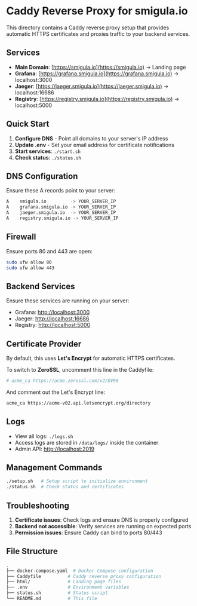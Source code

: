 # Caddy Reverse Proxy for smigula.io

This directory contains a Caddy reverse proxy setup that provides automatic HTTPS certificates and proxies traffic to your backend services.

## Services

- **Main Domain**: [https://smigula.io](https://smigula.io) → Landing page
- **Grafana**: [https://grafana.smigula.io](https://grafana.smigula.io) → localhost:3000
- **Jaeger**: [https://jaeger.smigula.io](https://jaeger.smigula.io) → localhost:16686
- **Registry**: [https://registry.smigula.io](https://registry.smigula.io) → localhost:5000

## Quick Start

1. **Configure DNS** - Point all domains to your server's IP address
1. **Update .env** - Set your email address for certificate notifications
1. **Start services**: `./start.sh`
1. **Check status**: `./status.sh`

## DNS Configuration

Ensure these A records point to your server:

```bash
A    smigula.io         -> YOUR_SERVER_IP
A    grafana.smigula.io -> YOUR_SERVER_IP
A    jaeger.smigula.io  -> YOUR_SERVER_IP
A    registry.smigula.io -> YOUR_SERVER_IP
```

## Firewall

Ensure ports 80 and 443 are open:

```bash
sudo ufw allow 80
sudo ufw allow 443
```

## Backend Services

Ensure these services are running on your server:

- Grafana: [http://localhost:3000](http://localhost:3000)
- Jaeger: [http://localhost:16686](http://localhost:16686)
- Registry: [http://localhost:5000](http://localhost:5000)

## Certificate Provider

By default, this uses **Let's Encrypt** for automatic HTTPS certificates.

To switch to **ZeroSSL**, uncomment this line in the Caddyfile:

```bash
# acme_ca https://acme.zerossl.com/v2/DV90
```

And comment out the Let's Encrypt line:

```bash
acme_ca https://acme-v02.api.letsencrypt.org/directory
```

## Logs

- View all logs: `./logs.sh`
- Access logs are stored in `/data/logs/` inside the container
- Admin API: [http://localhost:2019](http://localhost:2019)

## Management Commands

```bash
./setup.sh   # Setup script to initialize environment
./status.sh  # Check status and certificates
```

## Troubleshooting

1. **Certificate issues**: Check logs and ensure DNS is properly configured
1. **Backend not accessible**: Verify services are running on expected ports
1. **Permission issues**: Ensure Caddy can bind to ports 80/443

## File Structure

```bash
.
├── docker-compose.yaml  # Docker Compose configuration
├── Caddyfile          # Caddy reverse proxy configuration
├── html/              # Landing page files
├── .env               # Environment variables
├── status.sh          # Status script
└── README.md          # This file
```
